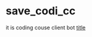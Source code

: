 # save_codi_cc
it is coding couse client bot
[title](https://www.onlinecourses24x7.com/wp-content/uploads/2017/12/Python-para-Hackers-ticos-Curso-completo.jpg)
